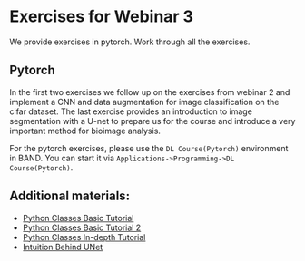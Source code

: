 # Exercises for Webinar 3

We provide exercises in pytorch. Work through all the exercises.

## Pytorch

In the first two exercises we follow up on the exercises from webinar 2 and implement a CNN and data augmentation for image classification on the cifar dataset.
The last exercise provides an introduction to image segmentation with a U-net to prepare us for the course and introduce a very important method for bioimage analysis.

For the pytorch exercises, please use the `DL Course(Pytorch)` environment in BAND. You can start it via `Applications->Programming->DL Course(Pytorch)`.


## Additional materials:

 * [Python Classes Basic Tutorial](https://www.w3schools.com/python/python_classes.asp)
 * [Python Classes Basic Tutorial 2](https://www.learnpython.org/en/Classes_and_Objects)
 * [Python Classes In-depth Tutorial](https://hackernoon.com/improve-your-python-python-classes-and-object-oriented-programming-d09ff461168d)
 * [Intuition Behind UNet](https://towardsdatascience.com/u-net-b229b32b4a71)
